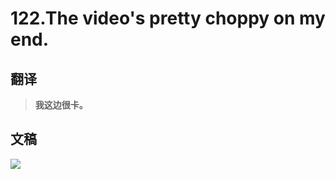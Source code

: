 # 122.The video's pretty choppy on my end.

## 翻译

> **我这边很卡。**

## 文稿

![](https://cdn.jsdelivr.net/gh/imtianx/speaking180/img/122.jpg)

